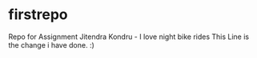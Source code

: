 # firstrepo
Repo for Assignment
Jitendra Kondru - I love night bike rides
This Line is the change i have done. :)
